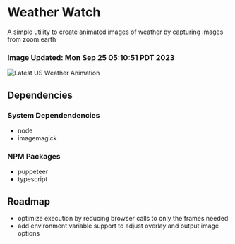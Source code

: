 # Weather Watch

A simple utility to create animated images of weather by capturing images from zoom.earth

### Image Updated: Mon Sep 25 05:10:51 PDT 2023

![Latest US Weather Animation](animations/2023-09-25.webp)

## Dependencies
### System Dependendencies
* node
* imagemagick
### NPM Packages
* puppeteer
* typescript

## Roadmap
* optimize execution by reducing browser calls to only the frames needed
* add environment variable support to adjust overlay and output image options
